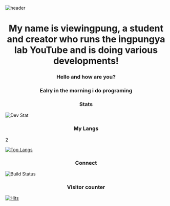 ![header](https://capsule-render.vercel.app/api?type=wave&color=auto&height=300&section=header&text=iNGPUNGYA%20Lab&fontSize=90)

<h1 align="center">My name is viewingpung, a student and creator who runs the ingpungya lab YouTube and is doing various developments!</h1>

<h3 align="center">Hello and how are you?</h3>
<h3 align="center">Ealry in the morning i do programing</h3>

<h3 align="center">Stats</h3>

![Dev Stat](https://github-readme-stats.vercel.app/api?username=ingpungya-github&show_icons=true&theme=dark)

<h3 align="center">My Langs</h3>2

[![Top Langs](https://github-readme-stats.vercel.app/api/top-langs/?username=ingpungya-github&layout=compacnt&theme=dark)](https://github.com/anuraghazra/github-readme-stats)

<h3 align="center">Connect</h3>




![Build Status](https://img.shields.io/youtube/channel/subscribers/UC7BBD_ussCBiSlHVTX3o-0g?style=social)

<h3 align="center">Visitor counter</h3>

[![Hits](https://hits.seeyoufarm.com/api/count/incr/badge.svg?url=https%3A%2F%2Fgithub.com%2Fzzsza)](https://hits.seeyoufarm.com)

